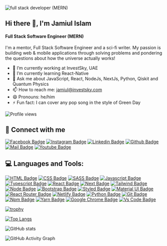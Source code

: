 ![full stack developer (MERN)](https://i.ibb.co/BzGVBq1/github-Pro-Cover-Gift-PHero.jpg)
## Hi there 👋, I'm Jamiul Islam
#### Full Stack Software Engineer (MERN)

I'm a mentor, Full Stack Software Engineer and a sci-fi writer. My passion is building web & mobile applications through solving problems and pondering the questions about how the universe actually works!

- 🔭 I’m currently working at InvestSky, UAE 
- 🌱 I’m currently learning React-Native 
- 💬 Ask me about JavaScript, React, NodeJs, NextJs, Python, Qiskit and Quantum Physics 
- 📫 How to reach me: jamiul@investsky.com 
- 😄 Pronouns: he/him 
- ⚡ Fun fact: I can cover any pop song in the style of Green Day 

![Profile views](https://gpvc.arturio.dev/lucifer1112k)  

## 🚀 Connect with me


[![Facebook Badge](https://img.shields.io/badge/Facebook-1877F2?style=for-the-badge&logo=facebook&logoColor=white)](https://www.facebook.com/zamiWC)
[![Instagram Badge](https://img.shields.io/badge/Instagram-E4405F?style=for-the-badge&logo=instagram&logoColor=white)](https://www.instagram.com/_zamiul_islam_/)
[![Linkedin Badge](https://img.shields.io/badge/LinkedIn-0077B5?style=for-the-badge&logo=linkedin&logoColor=white)](https://www.linkedin.com/in/jamiul-islam/)
[![Github Badge](https://img.shields.io/badge/GitHub-100000?style=for-the-badge&logo=github&logoColor=white)](https://github.com/lucifer1112k)
[![Mail Badge](https://img.shields.io/badge/Email-D14836?style=for-the-badge&logo=gmail&logoColor=white)](mailto:jamiulislamjami@hotmail.com)
[![Youtube Badge](https://img.shields.io/badge/YouTube-ff0000?style=for-the-badge&logo=youtube&logoColor=white)](https://www.youtube.com/channel/UC9cuhb0p1HFhAk4ruomNqRg)

## 💻 Languages and Tools:



[![HTML Badge](https://img.shields.io/badge/HTML5-E34F26?style=for-the-badge&logo=html5&logoColor=white)](https://github.com/lucifer1112k)
[![CSS Badge](https://img.shields.io/badge/CSS3-1572B6?style=for-the-badge&logo=css3&logoColor=white)](https://github.com/lucifer1112k)
[![SASS Badge](https://img.shields.io/badge/Sass-CC6699?style=for-the-badge&logo=sass&logoColor=white)](https://github.com/lucifer1112k)
[![Javascript Badge](https://img.shields.io/badge/JavaScript-F7DF1E?style=for-the-badge&logo=javascript&logoColor=black)](https://github.com/lucifer1112k)
[![Typescript Badge](https://img.shields.io/badge/typeScript-0078D6?style=for-the-badge&logo=typeScript&logoColor=white)](https://github.com/lucifer1112k)
[![React Badge](https://img.shields.io/badge/React-20232A?style=for-the-badge&logo=react&logoColor=61DAFB)](https://github.com/lucifer1112k)
[![Next Badge](https://img.shields.io/badge/NextJS-000?style=for-the-badge&logo=nextjs&logoColor=61DAFB)](https://github.com/lucifer1112k)
[![Tailwind Badge](https://img.shields.io/badge/Tailwind_CSS-38B2AC?style=for-the-badge&logo=tailwind-css&logoColor=white)](https://github.com/lucifer1112k)
[![Node Badge](https://img.shields.io/badge/Node.js-43853D?style=for-the-badge&logo=node.js&logoColor=white)](https://github.com/lucifer1112k)
[![Bootstrap Badge](https://img.shields.io/badge/Bootstrap-563D7C?style=for-the-badge&logo=bootstrap&logoColor=white)](https://github.com/lucifer1112k)
[![Styled Badge](https://img.shields.io/badge/styled--components-DB7093?style=for-the-badge&logo=styled-components&logoColor=white)](https://github.com/lucifer1112k)
[![Material UI Badge](https://img.shields.io/badge/Material--UI-0081CB?style=for-the-badge&logo=material-ui&logoColor=white)](https://github.com/lucifer1112k)
[![React Router Badge](https://img.shields.io/badge/React_Router-CA4245?style=for-the-badge&logo=react-router&logoColor=white)](https://github.com/lucifer1112k)
[![Netlify Badge](https://img.shields.io/badge/Netlify-00C7B7?style=for-the-badge&logo=netlify&logoColor=white)](https://github.com/lucifer1112k)
[![Python Badge](https://img.shields.io/badge/Python-14354C?style=for-the-badge&logo=python&logoColor=white)](https://github.com/lucifer1112k)
[![Git Badge](https://img.shields.io/badge/git-f34f29?style=for-the-badge&logo=git&logoColor=white)](https://github.com/lucifer1112k)
[![Npm Badge](https://img.shields.io/badge/npm-d7141a?style=for-the-badge&logo=npm&logoColor=white)](https://github.com/lucifer1112k)
[![Yarn Badge](https://img.shields.io/badge/yarn-0078D6?style=for-the-badge&logo=yarn&logoColor=white)](https://github.com/lucifer1112k)
[![Google Chrome Badge](https://img.shields.io/badge/google_chrome-556532?style=for-the-badge&logo=googlechrome&logoColor=white)](https://github.com/lucifer1112k)
[![Vs Code Badge](https://img.shields.io/badge/Visual_Studio_Code-0078D6?style=for-the-badge&logo=visualstudiocode&logoColor=white)](https://github.com/lucifer1112k)


[![trophy](https://github-profile-trophy.vercel.app/?username=lucifer1112k)](https://github.com/ryo-ma/github-profile-trophy)

[![Top Langs](https://github-readme-stats.vercel.app/api/top-langs/?username=lucifer1112k)](https://github.com/anuraghazra/github-readme-stats)

![GitHub stats](https://github-readme-stats.vercel.app/api?username=lucifer1112k&show_icons=true&count_private=true)  

![GitHub Activity Graph](https://activity-graph.herokuapp.com/graph?username=lucifer1112k)  



